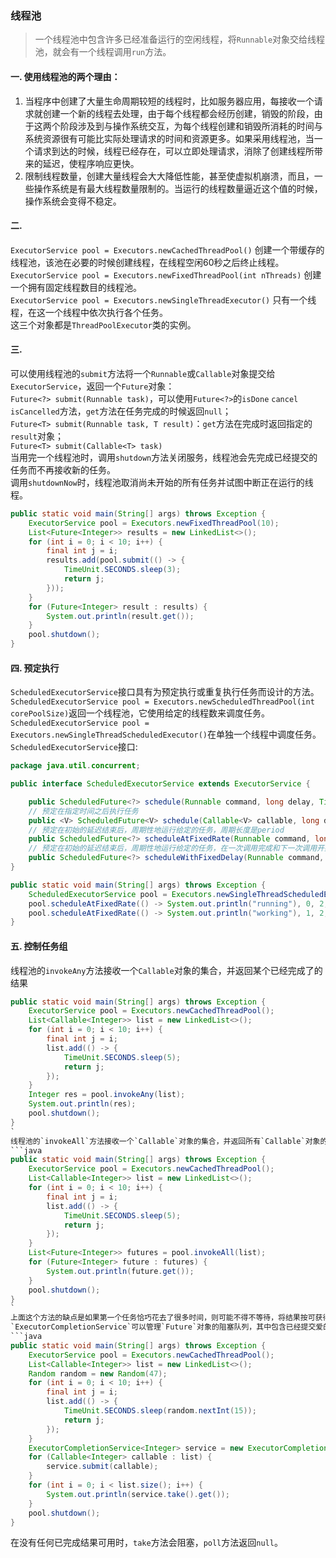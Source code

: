 ### 线程池
> 一个线程池中包含许多已经准备运行的空闲线程，将`Runnable`对象交给线程池，就会有一个线程调用`run`方法。

#### 一. 使用线程池的两个理由：
1. 当程序中创建了大量生命周期较短的线程时，比如服务器应用，每接收一个请求就创建一个新的线程去处理，由于每个线程都会经历创建，销毁的阶段，由于这两个阶段涉及到与操作系统交互，为每个线程创建和销毁所消耗的时间与系统资源很有可能比实际处理请求的时间和资源更多。如果采用线程池，当一个请求到达的时候，线程已经存在，可以立即处理请求，消除了创建线程所带来的延迟，使程序响应更快。
2. 限制线程数量，创建大量线程会大大降低性能，甚至使虚拟机崩溃，而且，一些操作系统是有最大线程数量限制的。当运行的线程数量逼近这个值的时候，操作系统会变得不稳定。   

#### 二.  
`ExecutorService pool = Executors.newCachedThreadPool()` 创建一个带缓存的线程池，该池在必要的时候创建线程，在线程空闲60秒之后终止线程。   
`ExecutorService pool = Executors.newFixedThreadPool(int nThreads)` 创建一个拥有固定线程数目的线程池。    
`ExecutorService pool = Executors.newSingleThreadExecutor()` 只有一个线程，在这一个线程中依次执行各个任务。   
这三个对象都是`ThreadPoolExecutor`类的实例。
#### 三.      
可以使用线程池的`submit`方法将一个`Runnable`或`Callable`对象提交给`ExecutorService`，返回一个`Future`对象：  
`Future<?> submit(Runnable task)`，可以使用`Future<?>`的`isDone` `cancel` `isCancelled`方法，`get`方法在任务完成的时候返回`null`；   
`Future<T> submit(Runnable task, T result)`：`get`方法在完成时返回指定的`result`对象；   
`Future<T> submit(Callable<T> task)`     
当用完一个线程池时，调用`shutdown`方法关闭服务，线程池会先完成已经提交的任务而不再接收新的任务。   
调用`shutdownNow`时，线程池取消尚未开始的所有任务并试图中断正在运行的线程。 
```java
public static void main(String[] args) throws Exception {
    ExecutorService pool = Executors.newFixedThreadPool(10);
    List<Future<Integer>> results = new LinkedList<>();
    for (int i = 0; i < 10; i++) {
        final int j = i;
        results.add(pool.submit(() -> {
            TimeUnit.SECONDS.sleep(3);
            return j;
        }));
    }
    for (Future<Integer> result : results) {
        System.out.println(result.get());
    }
    pool.shutdown();
}
```  
#### 四. 预定执行
`ScheduledExecutorService`接口具有为预定执行或重复执行任务而设计的方法。   
`ScheduledExecutorService pool = Executors.newScheduledThreadPool(int corePoolSize)`返回一个线程池，它使用给定的线程数来调度任务。  
`ScheduledExecutorService pool = Executors.newSingleThreadScheduledExecutor()`在单独一个线程中调度任务。    
`ScheduledExecutorService`接口: 
```java
package java.util.concurrent;

public interface ScheduledExecutorService extends ExecutorService {

    public ScheduledFuture<?> schedule(Runnable command, long delay, TimeUnit unit);
    // 预定在指定时间之后执行任务
    public <V> ScheduledFuture<V> schedule(Callable<V> callable, long delay, TimeUnit unit);
    // 预定在初始的延迟结束后，周期性地运行给定的任务，周期长度是period
    public ScheduledFuture<?> scheduleAtFixedRate(Runnable command, long initialDelay, long period, TimeUnit unit);
    // 预定在初始的延迟结束后，周期性地运行给定的任务，在一次调用完成和下一次调用开始之间有长度为delay的延迟
    public ScheduledFuture<?> scheduleWithFixedDelay(Runnable command, long initialDelay, long delay, TimeUnit unit);
}
```
```java
public static void main(String[] args) throws Exception {
    ScheduledExecutorService pool = Executors.newSingleThreadScheduledExecutor();
    pool.scheduleAtFixedRate(() -> System.out.println("running"), 0, 2, TimeUnit.SECONDS);
    pool.scheduleAtFixedRate(() -> System.out.println("working"), 1, 2, TimeUnit.SECONDS);
}
```
#### 五. 控制任务组
线程池的`invokeAny`方法接收一个`Callable`对象的集合，并返回某个已经完成了的结果
```java
public static void main(String[] args) throws Exception {
    ExecutorService pool = Executors.newCachedThreadPool();
    List<Callable<Integer>> list = new LinkedList<>();
    for (int i = 0; i < 10; i++) {
        final int j = i;
        list.add(() -> {
            TimeUnit.SECONDS.sleep(5);
            return j;
        });
    }
    Integer res = pool.invokeAny(list);
    System.out.println(res);
    pool.shutdown();
}
`
线程池的`invokeAll`方法接收一个`Callable`对象的集合，并返回所有`Callable`对象的`Future`对象集合
```java
public static void main(String[] args) throws Exception {
    ExecutorService pool = Executors.newCachedThreadPool();
    List<Callable<Integer>> list = new LinkedList<>();
    for (int i = 0; i < 10; i++) {
        final int j = i;
        list.add(() -> {
            TimeUnit.SECONDS.sleep(5);
            return j;
        });
    }
    List<Future<Integer>> futures = pool.invokeAll(list);
    for (Future<Integer> future : futures) {
        System.out.println(future.get());
    }
    pool.shutdown();
}
`
上面这个方法的缺点是如果第一个任务恰巧花去了很多时间，则可能不得不等待，将结果按可获得的顺序保存起来更有实际意义。       
`ExecutorCompletionService`可以管理`Future`对象的阻塞队列，其中包含已经提交爱的任务的执行结果（当这些结果可用时）。      
```java
public static void main(String[] args) throws Exception {
    ExecutorService pool = Executors.newCachedThreadPool();
    List<Callable<Integer>> list = new LinkedList<>();
    Random random = new Random(47);
    for (int i = 0; i < 10; i++) {
        final int j = i;
        list.add(() -> {
            TimeUnit.SECONDS.sleep(random.nextInt(15));
            return j;
        });
    }
    ExecutorCompletionService<Integer> service = new ExecutorCompletionService<>(pool);
    for (Callable<Integer> callable : list) {
        service.submit(callable);
    }
    for (int i = 0; i < list.size(); i++) {
        System.out.println(service.take().get());
    }
    pool.shutdown();
}
```
在没有任何已完成结果可用时，`take`方法会阻塞，`poll`方法返回`null`。